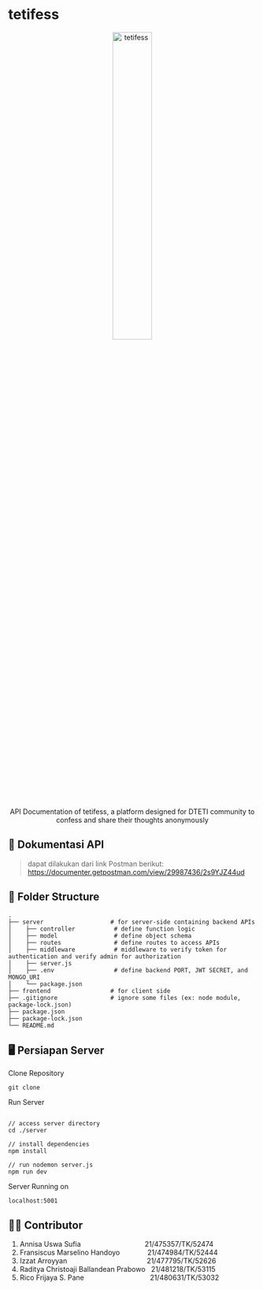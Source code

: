 # tetifess
<div align="center">
  <img src="https://github.com/annisauswa/tetifess-paw/assets/24343313/4c16b078-27bd-4bfd-91ff-47d0e24d6e8e" alt="tetifess" width="40%">
  <p>API Documentation of tetifess, a platform designed for DTETI community to confess and share their thoughts anonymously</p>
</div>

## 📜 Dokumentasi API
> dapat dilakukan dari link Postman berikut: https://documenter.getpostman.com/view/29987436/2s9YJZ44ud

## 📁 Folder Structure
    .
    ├── server                   # for server-side containing backend APIs
    │    ├── controller           # define function logic
    │    ├── model                # define object schema
    │    ├── routes               # define routes to access APIs
    │    ├── middleware           # middleware to verify token for authentication and verify admin for authorization
    │    ├── server.js            
    │    ├── .env                 # define backend PORT, JWT SECRET, and MONGO_URI
    │    └── package.json
    ├── frontend                 # for client side
    ├── .gitignore               # ignore some files (ex: node module, package-lock.json)
    ├── package.json             
    ├── package-lock.json        
    └── README.md

## 🖥 Persiapan Server

Clone Repository
  ```
  git clone
  ```

Run Server
  ```
  
  // access server directory
  cd ./server
  
  // install dependencies
  npm install
  
  // run nodemon server.js
  npm run dev
  
  ```

Server Running on
  ```
  localhost:5001
  ```

## 👨‍💻 Contributor
  1. Annisa Uswa Sufia &emsp;&emsp;&emsp;&emsp;&emsp;&emsp;&emsp;&emsp;&emsp;21/475357/TK/52474 <br>
  2. Fransiscus Marselino Handoyo&emsp;&emsp;&emsp;&emsp;21/474984/TK/52444 <br>
  3. Izzat Arroyyan &emsp;&emsp;&emsp;&emsp;&emsp;&emsp;&emsp;&emsp;&emsp;&emsp;&emsp; 21/477795/TK/52626 <br>
  5. Raditya Christoaji Ballandean Prabowo &nbsp; 21/481218/TK/53115 <br>
  6. Rico Frijaya S. Pane &emsp;&emsp;&emsp;&emsp;&emsp;&emsp;&emsp;&emsp;&emsp; 21/480631/TK/53032 <br>
